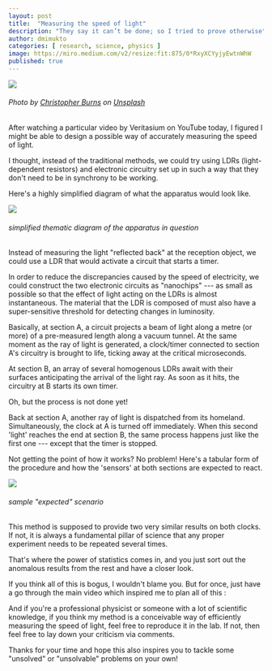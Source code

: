 ```yaml
---
layout: post
title:  "Measuring the speed of light"
description: "They say it can’t be done; so I tried to prove otherwise"
author: dmimukto
categories: [ research, science, physics ]
image: https://miro.medium.com/v2/resize:fit:875/0*RxyXCYyjyEwtnWhW
published: true
---
```


![](https://miro.medium.com/v2/resize:fit:875/0*RxyXCYyjyEwtnWhW)
###### Photo by [Christopher Burns](https://unsplash.com/@christopher__burns?utm_source=medium&utm_medium=referral) on [Unsplash](https://unsplash.com/?utm_source=medium&utm_medium=referral)

After watching a particular video by Veritasium on YouTube today, I figured I might be able to design a possible way of accurately measuring the speed of light.

I thought, instead of the traditional methods, we could try using LDRs (light-dependent resistors) and electronic circuitry set up in such a way that they don't need to be in synchrony to be working.

Here's a highly simplified diagram of what the apparatus would look like.

![](https://miro.medium.com/v2/resize:fit:875/1*kGUuufO1q601rlVj6GlHKQ.png)
###### simplified thematic diagram of the apparatus in question

Instead of measuring the light "reflected back" at the reception object, we could use a LDR that would activate a circuit that starts a timer.

In order to reduce the discrepancies caused by the speed of electricity, we could construct the two electronic circuits as "nanochips" --- as small as possible so that the effect of light acting on the LDRs is almost instantaneous. The material that the LDR is composed of must also have a super-sensitive threshold for detecting changes in luminosity.

Basically, at section A, a circuit projects a beam of light along a metre (or more) of a pre-measured length along a vacuum tunnel. At the same moment as the ray of light is generated, a clock/timer connected to section A's circuitry is brought to life, ticking away at the critical microseconds.

At section B, an array of several homogenous LDRs await with their surfaces anticipating the arrival of the light ray. As soon as it hits, the circuitry at B starts its own timer.

Oh, but the process is not done yet!

Back at section A, another ray of light is dispatched from its homeland. Simultaneously, the clock at A is turned off immediately. When this second 'light' reaches the end at section B, the same process happens just like the first one --- except that the timer is stopped.

Not getting the point of how it works? No problem! Here's a tabular form of the procedure and how the 'sensors' at both sections are expected to react.

![](https://miro.medium.com/v2/resize:fit:875/1*FbvQs387q5Pz612gLRdjrg.png)
###### sample "expected" scenario

This method is supposed to provide two very similar results on both clocks. If not, it is always a fundamental pillar of science that any proper experiment needs to be repeated several times.

That's where the power of statistics comes in, and you just sort out the anomalous results from the rest and have a closer look.

If you think all of this is bogus, I wouldn't blame you. But for once, just have a go through the main video which inspired me to plan all of this :

And if you're a professional physicist or someone with a lot of scientific knowledge, if you think my method is a conceivable way of efficiently measuring the speed of light, feel free to reproduce it in the lab. If not, then feel free to lay down your criticism via comments.

Thanks for your time and hope this also inspires you to tackle some "unsolved" or "unsolvable" problems on your own!
